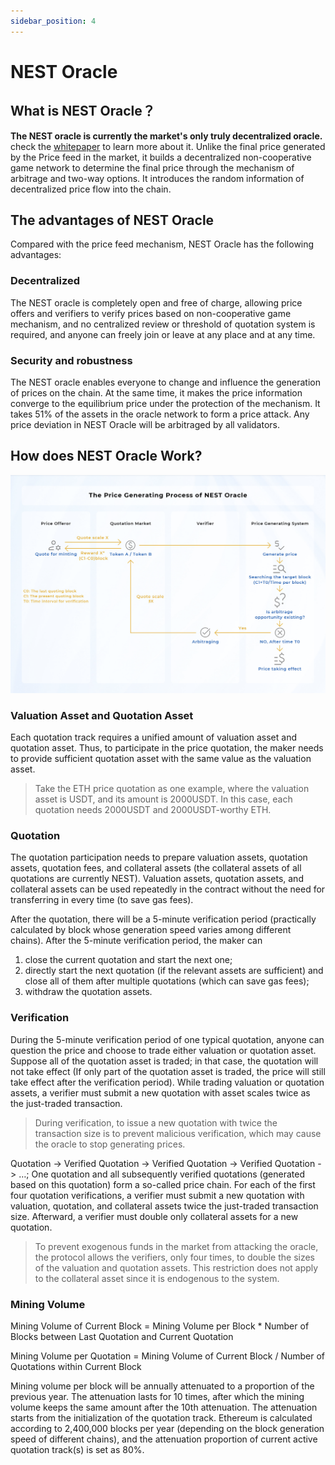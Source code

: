 ```yaml
---
sidebar_position: 4
---
```



# NEST Oracle

## What is NEST Oracle？
**The NEST oracle is currently the market's only truly decentralized oracle.** check the [whitepaper](https://www.nestprotocol.org/doc/ennestwhitepaper.pdf) to learn more about it.
Unlike the final price generated by the Price feed in the market, it builds a decentralized non-cooperative game network to determine the final price through the mechanism of arbitrage and two-way options. It introduces the random information of decentralized price flow into the chain.

## The advantages of NEST Oracle
Compared with the price feed mechanism, NEST Oracle has the following advantages:
### Decentralized
The NEST oracle is completely open and free of charge, allowing price offers and verifiers to verify prices based on non-cooperative game mechanism, and no centralized review or threshold of quotation system is required, and anyone can freely join or leave at any place and at any time. 
### Security and robustness
The NEST oracle enables everyone to change and influence the generation of prices on the chain. At the same time, it makes the price information converge to the equilibrium price under the protection of the mechanism. It takes 51% of the assets in the oracle network to form a price attack. Any price deviation in NEST Oracle will be arbitraged by all validators.

## How does NEST Oracle Work?

![image5](Images/NEST5.png)

### Valuation Asset and Quotation Asset

Each quotation track requires a unified amount of valuation asset and quotation asset. Thus, to participate in the price quotation, the maker needs to provide sufficient quotation asset with the same value as the valuation asset.

> Take the ETH price quotation as one example, where the valuation asset is USDT, and its amount is 2000USDT. In this case, each quotation needs 2000USDT and 2000USDT-worthy ETH.

### Quotation

The quotation participation needs to prepare valuation assets, quotation assets, quotation fees, and collateral assets (the collateral assets of all quotations are currently NEST). Valuation assets, quotation assets, and collateral assets can be used repeatedly in the contract without the need for transferring in every time (to save gas fees).

After the quotation, there will be a 5-minute verification period (practically calculated by block whose generation speed varies among different chains). After the 5-minute verification period, the maker can

1. close the current quotation and start the next one;
2. directly start the next quotation (if the relevant assets are sufficient) and close all of them after multiple quotations (which can save gas fees);
3. withdraw the quotation assets.

### Verification

During the 5-minute verification period of one typical quotation, anyone can question the price and choose to trade either valuation or quotation asset. Suppose all of the quotation asset is traded; in that case, the quotation will not take effect (If only part of the quotation asset is traded, the price will still take effect after the verification period). While trading valuation or quotation assets, a verifier must submit a new quotation with asset scales twice as the just-traded transaction.

> During verification, to issue a new quotation with twice the transaction size is to prevent malicious verification, which may cause the oracle to stop generating prices.

Quotation -> Verified Quotation -> Verified Quotation -> Verified Quotation -> …; One quotation and all subsequently verified quotations (generated based on this quotation) form a so-called price chain. For each of the first four quotation verifications, a verifier must submit a new quotation with valuation, quotation, and collateral assets twice the just-traded transaction size. Afterward, a verifier must double only collateral assets for a new quotation.

> To prevent exogenous funds in the market from attacking the oracle, the protocol allows the verifiers, only four times, to double the sizes of the valuation and quotation assets. This restriction does not apply to the collateral asset since it is endogenous to the system.

### Mining Volume

Mining Volume of Current Block = Mining Volume per Block * Number of Blocks between Last Quotation and Current Quotation

Mining Volume per Quotation = Mining Volume of Current Block / Number of Quotations within Current Block

Mining volume per block will be annually attenuated to a proportion of the previous year. The attenuation lasts for 10 times, after which the mining volume keeps the same amount after the 10th attenuation. The attenuation starts from the initialization of the quotation track. Ethereum is calculated according to 2,400,000 blocks per year (depending on the block generation speed of different chains), and the attenuation proportion of current active quotation track(s) is set as 80%.



